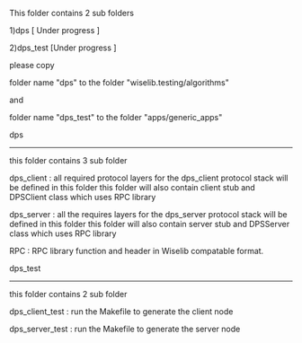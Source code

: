 This folder contains 2 sub folders
  
  1)dps [ Under progress ]
  
  2)dps_test [Under progress ]
  
 please copy 
 
 folder name "dps" to the folder "wiselib.testing/algorithms"
 
 and
 
 folder name "dps_test" to the folder "apps/generic_apps"
 
 
 
 
 dps
 ******************************************************************
 this folder contains 3 sub folder 
 
 dps_client : 
      all required protocol layers for the dps_client protocol stack 
      will be defined in this folder this folder will also contain
      client stub and DPSClient class
      which uses RPC library
  
 
 dps_server :
      all the requires layers for the dps_server protocol stack 
      will be defined in this folder this folder will also contain
      server stub and DPSServer class
      which uses RPC library
      
 
 RPC :
      RPC library function and header in Wiselib compatable format.
      
      
 
 
 dps_test
 ******************************************************************
this folder contains 2 sub folder
 
 dps_client_test :
     run the Makefile to generate the client node
  
 
 dps_server_test :
     run the Makefile to generate the server node
